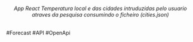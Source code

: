 <h6 align="center">
App React Temperatura local e das cidades intruduzidas pelo usuario atraves da pesquisa consumindo o ficheiro (cities.json) 
</h6>
<h8 align="center">
#Forecast
#API
#OpenApi
</h8>

